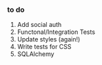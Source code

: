 ### to do

1. Add social auth
2. Functonal/Integration Tests
3. Update styles (again!)
4. Write tests for CSS
5. SQLAlchemy
